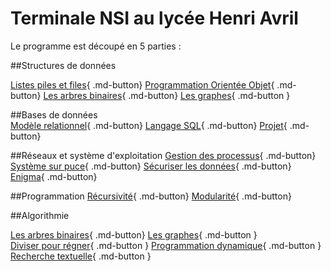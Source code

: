 # Terminale NSI au lycée Henri Avril

Le programme est découpé en 5 parties : 

##Structures de données  

[Listes piles et files](Structure/listes_piles_files.html){ .md-button} [Programmation Orientée Objet](Structure/POO.html){ .md-button} 
[Les arbres binaires](Structure/arbres.html){ .md-button} [Les graphes](Structure/graphes.html){ .md-button } 



##Bases de données  
[Modèle relationnel](BDD/modele_relationnel.html){ .md-button} [Langage SQL](BDD/langageSQL.html){ .md-button} [Projet](BDD/projet_SQL.html){ .md-button}


##Réseaux et système d'exploitation
[Gestion des processus](archi/processus.html){ .md-button} [Système sur puce](archi/soc.html){ .md-button} [Sécuriser les données](archi/crypto.html){ .md-button} [Enigma](archi/enigma.html){ .md-button}

##Programmation
[Récursivité](Programmation/recursivite.html){ .md-button}  [Modularité](Programmation/modularite.html){ .md-button} 
 

##Algorithmie

[Les arbres binaires](Algorithmie/arbres.html){ .md-button} [Les graphes](Algorithmie/graphes.html){ .md-button }  
[Diviser pour régner](Algorithmie/diviser_pour_regner.html){ .md-button } [Programmation dynamique](Algorithmie/programmation_dynamique.html){ .md-button } [Recherche textuelle](Algorithmierecherche_textuelle.html){ .md-button }         


    
 